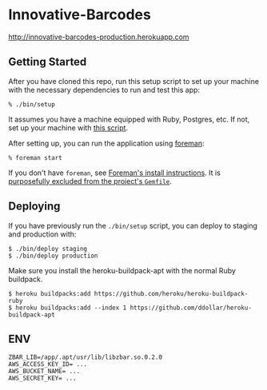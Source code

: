 # Innovative-Barcodes

http://innovative-barcodes-production.herokuapp.com

## Getting Started

After you have cloned this repo, run this setup script to set up your machine
with the necessary dependencies to run and test this app:

    % ./bin/setup

It assumes you have a machine equipped with Ruby, Postgres, etc. If not, set up
your machine with [this script].

[this script]: https://github.com/thoughtbot/laptop

After setting up, you can run the application using [foreman]:

    % foreman start

If you don't have `foreman`, see [Foreman's install instructions][foreman]. It
is [purposefully excluded from the project's `Gemfile`][exclude].

[foreman]: https://github.com/ddollar/foreman
[exclude]: https://github.com/ddollar/foreman/pull/437#issuecomment-41110407

## Deploying

If you have previously run the `./bin/setup` script,
you can deploy to staging and production with:

    $ ./bin/deploy staging
    $ ./bin/deploy production

Make sure you install the heroku-buildpack-apt with the normal Ruby buildpack.

    $ heroku buildpacks:add https://github.com/heroku/heroku-buildpack-ruby
    $ heroku buildpacks:add --index 1 https://github.com/ddollar/heroku-buildpack-apt

## ENV 

    ZBAR_LIB=/app/.apt/usr/lib/libzbar.so.0.2.0
    AWS_ACCESS_KEY_ID= ...
    AWS_BUCKET_NAME= ...
    AWS_SECRET_KEY= ...